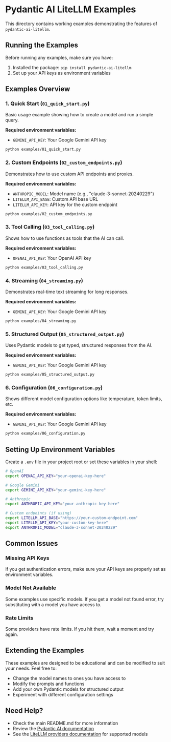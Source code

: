 # Pydantic AI LiteLLM Examples

This directory contains working examples demonstrating the features of `pydantic-ai-litellm`.

## Running the Examples

Before running any examples, make sure you have:

1. Installed the package: `pip install pydantic-ai-litellm`
2. Set up your API keys as environment variables

## Examples Overview

### 1. Quick Start (`01_quick_start.py`)
Basic usage example showing how to create a model and run a simple query.

**Required environment variables:**
- `GEMINI_API_KEY`: Your Google Gemini API key

```bash
python examples/01_quick_start.py
```

### 2. Custom Endpoints (`02_custom_endpoints.py`)
Demonstrates how to use custom API endpoints and proxies.

**Required environment variables:**
- `ANTHROPIC_MODEL`: Model name (e.g., "claude-3-sonnet-20240229")
- `LITELLM_API_BASE`: Custom API base URL
- `LITELLM_API_KEY`: API key for the custom endpoint

```bash
python examples/02_custom_endpoints.py
```

### 3. Tool Calling (`03_tool_calling.py`)
Shows how to use functions as tools that the AI can call.

**Required environment variables:**
- `OPENAI_API_KEY`: Your OpenAI API key

```bash
python examples/03_tool_calling.py
```

### 4. Streaming (`04_streaming.py`)
Demonstrates real-time text streaming for long responses.

**Required environment variables:**
- `GEMINI_API_KEY`: Your Google Gemini API key

```bash
python examples/04_streaming.py
```

### 5. Structured Output (`05_structured_output.py`)
Uses Pydantic models to get typed, structured responses from the AI.

**Required environment variables:**
- `GEMINI_API_KEY`: Your Google Gemini API key

```bash
python examples/05_structured_output.py
```

### 6. Configuration (`06_configuration.py`)
Shows different model configuration options like temperature, token limits, etc.

**Required environment variables:**
- `GEMINI_API_KEY`: Your Google Gemini API key

```bash
python examples/06_configuration.py
```

## Setting Up Environment Variables

Create a `.env` file in your project root or set these variables in your shell:

```bash
# OpenAI
export OPENAI_API_KEY="your-openai-key-here"

# Google Gemini
export GEMINI_API_KEY="your-gemini-key-here"

# Anthropic
export ANTHROPIC_API_KEY="your-anthropic-key-here"

# Custom endpoints (if using)
export LITELLM_API_BASE="https://your-custom-endpoint.com"
export LITELLM_API_KEY="your-custom-key-here"
export ANTHROPIC_MODEL="claude-3-sonnet-20240229"
```

## Common Issues

### Missing API Keys
If you get authentication errors, make sure your API keys are properly set as environment variables.

### Model Not Available
Some examples use specific models. If you get a model not found error, try substituting with a model you have access to.

### Rate Limits
Some providers have rate limits. If you hit them, wait a moment and try again.

## Extending the Examples

These examples are designed to be educational and can be modified to suit your needs. Feel free to:

- Change the model names to ones you have access to
- Modify the prompts and functions
- Add your own Pydantic models for structured output
- Experiment with different configuration settings

## Need Help?

- Check the main README.md for more information
- Review the [Pydantic AI documentation](https://ai.pydantic.dev/)
- See the [LiteLLM providers documentation](https://docs.litellm.ai/docs/providers) for supported models
